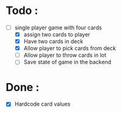 # Todo :

- [ ] single player game with four cards
  - [x] assign two cards to player
  - [x] Have two cards in deck
  - [x] Allow player to pick cards from deck
  - [ ] Allow player to throw cards in lot
  - [ ] Save state of game in the backend

# Done :

- [x] Hardcode card values
